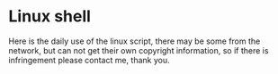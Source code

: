 # Linux shell

Here is the daily use of the linux script, there may be some from the network, but can not get their own copyright information, so if there is infringement please contact me, thank you.

